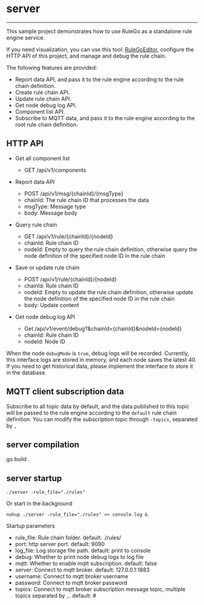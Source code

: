 # server

------

This sample project demonstrates how to use RuleGo as a standalone rule engine service.

If you need visualization, you can use this tool: [RuleGoEditor](https://editor.rulego.cc/), configure the HTTP API of this project, and manage and debug the rule chain.

The following features are provided:
* Report data API, and pass it to the rule engine according to the rule chain definition.
* Create rule chain API.
* Update rule chain API.
* Get node debug log API.
* Component list API.
* Subscribe to MQTT data, and pass it to the rule engine according to the root rule chain definition.

## HTTP API

* Get all component list
  - GET /api/v1/components

* Report data API
  - POST /api/v1/msg/{chainId}/{msgType}
  - chainId: The rule chain ID that processes the data
  - msgType: Message type
  - body: Message body

* Query rule chain
  - GET /api/v1/rule/{chainId}/{nodeId}
  - chainId: Rule chain ID
  - nodeId: Empty to query the rule chain definition, otherwise query the node definition of the specified node ID in the rule chain

* Save or update rule chain
  - POST /api/v1/rule/{chainId}/{nodeId}
  - chainId: Rule chain ID
  - nodeId: Empty to update the rule chain definition, otherwise update the node definition of the specified node ID in the rule chain
  - body: Update content

* Get node debug log API
  - Get /api/v1/event/debug?&chainId={chainId}&nodeId={nodeId}
  - chainId: Rule chain ID
  - nodeId:  Node ID

When the node `debugMode` is `true`, debug logs will be recorded. Currently, this interface logs are stored in memory, and each node saves the latest 40. If you need to get historical data, please implement the interface to store it in the database.

## MQTT client subscription data

Subscribe to all topic data by default, and the data published to this topic will be passed to the rule engine according to the `default` rule chain definition.
You can modify the subscription topic through `-topics`, separated by `,`

## server compilation

go build .

## server startup

```shell
./server -rule_file="./rules"
```

Or start in the background
```shell
nohup ./server -rule_file="./rules" >> console.log &
```

Startup parameters
- rule_file: Rule chain folder. default: ./rules/
- port: http server port. default: 9090
- log_file: Log storage file path. default: print to console
- debug: Whether to print node debug logs to log file
- mqtt: Whether to enable mqtt subscription. default: false
- server: Connect to mqtt broker. default: 127.0.0.1:1883
- username: Connect to mqtt broker username
- password: Connect to mqtt broker password
- topics: Connect to mqtt broker subscription message topic, multiple topics separated by `,`. default: #